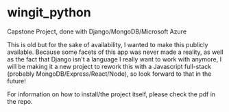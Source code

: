 # wingit_python
Capstone Project, done with Django/MongoDB/Microsoft Azure

This is old but for the sake of availability, I wanted to make this publicly available. Because some facets of this app was never
made a reality, as well as the fact that Django isn't a language I really want to work with anymore, I will be making it a new 
project to rework this with a Javascript full-stack (probably MongoDB/Express/React/Node), so look forward to that in the future!

For information on how to install/the project itself, please check the pdf in the repo.
